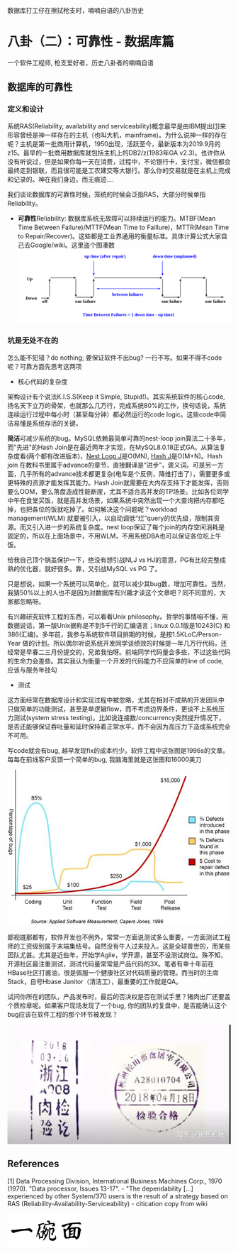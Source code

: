 数据库打工仔在擦拭枪支时，喃喃自语的八卦历史

# 八卦（二）：可靠性 - 数据库篇

一个软件工程师, 枪支爱好者，历史八卦者的喃喃自语


## 数据库的可靠性
### 定义和设计
系统RAS(Reliability, availability and serviceability)概念最早是由IBM提出[[1]](#1)来形容曾经是神一样存在的主机（也叫大机，mainframe)。为什么说神一样的存在呢？主机是第一批商用计算机，1950出现，活跃至今，最新版本为2019.9月的z15。最早的一批商用数据库就包括主机上的DB2/z(1983年GA v2.3)。也许你从没有听说过，但是如果你每一天在消费，过程中，不论银行卡，支付宝，微信都会最终走到银联，而且很可能是工农建交等大银行。那么你的交易就是在主机上完成和记录的。神在我们身边，而无痕迹....

我们谈论数据库的可靠性时候，笼统的时候会泛指RAS，大部分时候单指Reliability。

- **可靠性**Reliability: 数据库系统无故障可以持续运行的能力。MTBF(Mean Time Between Failure)/MTTF(Mean Time to Faillure)，MTTR(Mean Time to Repair/Recover)。这些都是工业界通用的衡量标准。具体计算公式大家自己去Google/wiki。这里盗个图凑数
![](../images/02-Time_between_failures.png)

<!--
- **可用性**Availability：系统在指定时间内可正常工作的概率。
  比如说云原厂上经常会提到的SLA，N个九。近是十年流行的“双活”，“两地三中心”等等方案都是提高可用性的最佳实践方案。
- **可维护性**Serviceability：若故障发生，检查和维修需要的时间
-->
### 坑是无处不在的
怎么能不犯错？do nothing; 要保证软件不出bug? 一行不写。如果不得不code呢？可靠方面先思考这两项

- 核心代码的复杂度

架构设计有个说法K.I.S.S(Keep it Simple, Stupid!)。其实系统软件的核心code, 扬名天下立万的骨架，也就那么几万行，完成系统80%的工作，换句话说，系统连续运行过程中每小时（甚至每分钟）都必然运行的code logic。这些code中简洁易懂是系统存活的关键。

**简洁**可减少系统的bug。MySQL依赖最简单可靠的nest-loop join算法二十多年，而"先进"的Hash Join是在最近两年才实现，在MySQL8.0.18正式GA。从算法复杂度看(两个都有改进版本)，[Nest Loop J](https://en.wikipedia.org/wiki/Nested_loop_join)是O(MN), [Hash J](https://en.wikipedia.org/wiki/Hash_join)是O(M+N)。Hash join 在教科书里属于advance的章节，直接翻译是“进步”，褒义词。可是另一方面，几乎所有的advance技术都更复杂(电车是个反例，降维打击了），需要更多或更特殊的资源才能发挥其能力。Hash Join就需要在大内存支持下才能发挥，否则要么OOM，要么落盘造成性能断崖，尤其不适合高并发的TP场景。比如各位同学中午在食堂买饭，就是高并发场景，如果系统中突然出现一个大查询把内存都吃掉，也把各位的饭就吃掉了。如何解决这个问题呢？workload management(WLM) 就要被引入，以自动调低“烂”query的优先级，限制其资源。而又引入进一步的系统复杂度。nest loop保证了每个join的内存空间消耗是固定的，所以在上面场景中，不用WLM，不用系统DBA也可以保证各位吃上午饭。

给我自己顶个锅盖保护一下，绝没有想引战NLJ vs HJ的意思，PG有比较完整成熟的优化器，就好很多。靠，又引战MySQL vs PG 了。

只是想说，如果一个系统可以简单化，就可以减少其bug数，增加可靠性。当然，我猜50%以上的人也不是因为对数据库有兴趣才读这个文章吧？同不同意的，大家都忽略呀。

有兴趣研究软件工程的东西，可以看看Unix philosophy。哲学的事情咱不懂，用数据说话，第一版Unix据称是不到5千行的汇编语言；linux 0.0.1版是10243(C) 和386(汇编)。多年前，我参与系统软件项目排期的时候，是按1.5KLoC/Person-Year 做的计划。所以偶尔听说系统开发同学谈绩效的时候提一年几万行代码，还经常是早春二三月份提交的，兄弟我怕呀。前端同学代码量会多些，不过这些代码的生命力会差些。其实我认为衡量一个开发的代码能力不应简单的line of code, 应该与服务年挂勾

<!-- 华为：圣无线，神终端，海屌丝，大爷软，科学家  -->

- 测试

这方面经常在数据库设计和实现过程中被忽略，尤其在相对不成熟的开发团队中
只做简单的功能测试，甚至是单逻辑flow，而不考虑边界条件，更谈不上系统压力测试(system stress testing)。比如说连接数/concurrency突然提升情况下，是否还能够保证吞吐量和延时保持着正常水平，而不会因为高压力下造成系统完全不可用。

写code就会有bug, 越早发现fix的成本约少。软件工程中这张图是1996s的文章。每每在前线客户反馈一个简单的bug, 我脑海里就是这张图和16000美刀

![](../images/02-cost-to-fix-bug.jpeg)

鄙视链那都有，软件开发也不例外，常常一方面说测试多么重要，一方面测试工程师的工资级别属于末端集结号。自然没有牛人过来投入。这是全球普世的，而某些团队尤甚。尤其是近些年，开始学Agile，学开源，甚至不设测试岗位。殊不知，开源社区最注重测试，测试代码量常常是产品代码的3X。笔者有幸十年前在HBase社区打酱油，很是佩服一个健康社区对代码质量的管理。而当时的主席Stack，自号Hbase Janitor（清洁工），最重要的工作就是QA。

试问你所在的团队，产品发布时，最后的否决权是否在测试手里？猪肉出厂还要盖个质检章呢。如果客户现场发现了一个bug, 你的团队的复盘中，是否能确认这个bug应该在软件工程的那个环节被发现？

![](../images/02-porkQA.jpg)

<!--
- 高可用
MySQL M-S
MySQL three node paxos
Aurora/PolarDB/DocumentDB - Global database: ....? 

- 可维护性：
这方面在数据库早期设计和实现过程几乎一定是被忽略的。prototype能运转就行，谁还有空考虑服务？即使是有了2～3年商用的数据库产品，常常是没有规范的服务模块的。一个产品有没有可维护性设计只需要看两个东西：
1) grep 它的出错信息，是否可以帮助用户自诊断？
2) 系统crash或者dump, 有无说明收集什么样的信息，已供debug不可复现的问题？  
-->

 
## References
<a id="1">[1]</a> 
Data Processing Division, International Business Machines Corp., 1970 (1970). "Data processor, Issues 13-17". - "The dependability [...] experienced by other System/370 users is the result of a strategy based on RAS (Reliability-Availability-Serviceability) - citication copy from wiki

![](../images/ywm.gif?raw=true)


